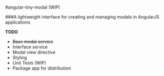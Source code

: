 #angular-tiny-modal (WIP)

###A lightweight interface for creating and managing modals in AngularJS applications

**TODO**
* ~~Base modal service~~
* Interface service
* Modal view directive
* Styling
* Unit Tests (WIP)
* Package app for distribution
